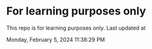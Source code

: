 # For learning purposes only
This repo is for learning purposes only.
Last updated at

Monday, February 5, 2024 11:38:29 PM

